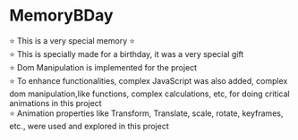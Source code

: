 # MemoryBDay
⭐️ This is a very special memory ⭐️
<br>
⭐️ This is specially made for a birthday, it was a very special gift <br>
⭐️ Dom Manipulation is implemented for the project <br>
⭐️ To enhance functionalities, complex JavaScript was also added, complex dom manipulation,like functions, complex calculations, etc, for doing critical animations in this project <br>
⭐️ Animation properties like Transform, Translate, scale, rotate, keyframes, etc., were used and explored in this project
